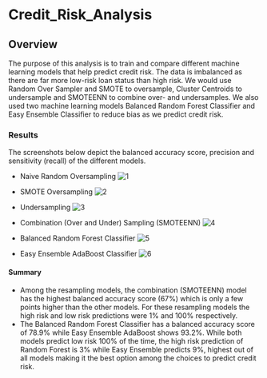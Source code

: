 # Credit_Risk_Analysis

## Overview
The purpose of this analysis is to train and compare different machine learning models that help predict credit risk. The data is imbalanced as there are far more low-risk loan status than high risk. We would use Random Over Sampler and SMOTE to oversample, Cluster Centroids to undersample and SMOTEENN to combine over- and undersamples. We also used two machine learning models Balanced Random Forest Classifier and Easy Ensemble Classifier to reduce bias as we predict credit risk.  

### Results

The screenshots below depict the balanced accuracy score, precision and sensitivity (recall) of the different models.

- Naive Random Oversampling
 ![1](https://user-images.githubusercontent.com/92958091/156004426-a4f65d9f-7829-4b30-a750-edb27e0ee167.png)

- SMOTE Oversampling
![2](https://user-images.githubusercontent.com/92958091/156005059-4b9c4311-e44a-481b-b812-96b88e048de7.png)

- Undersampling
![3](https://user-images.githubusercontent.com/92958091/156005240-c9590619-10f1-4535-b25c-ca4b7ab584ef.png)

- Combination (Over and Under) Sampling (SMOTEENN)
![4](https://user-images.githubusercontent.com/92958091/156005408-2f5f6881-6fc0-436a-a45d-9f9e9d8a783a.png)

- Balanced Random Forest Classifier
![5](https://user-images.githubusercontent.com/92958091/156005580-5c67b6d9-ed00-463c-817c-cd1ae5950528.png)

- Easy Ensemble AdaBoost Classifier
![6](https://user-images.githubusercontent.com/92958091/156005828-203f3625-20e1-49d5-a5e5-c597a7a31263.png)

#### Summary
- Among the resampling models, the combination (SMOTEENN) model has the highest balanced accuracy score (67%) which is only a few points higher than the other models. For these resampling models the high risk and low risk predictions were 1% and 100% respectively. 
- The Balanced Random Forest Classifier has a balanced accuracy score of 78.9% while Easy Ensemble AdaBoost shows 93.2%. While both models predict low risk 100% of the time, the high risk prediction of Random Forest is 3% while Easy Ensemble predicts 9%, highest out of all models making it the best option among the choices to predict credit risk.
